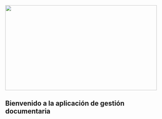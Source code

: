 <img src="https://i.morioh.com/2022/07/27/d0db7266.webp" width="480" height="270" frameBorder="0" class="giphy-embed" allowFullScreen>

## Bienvenido a la aplicación de gestión documentaria
